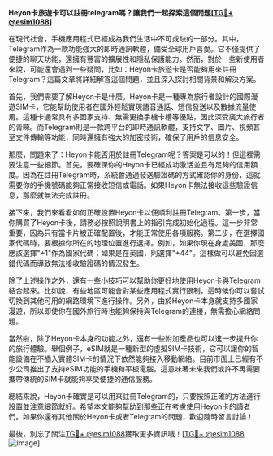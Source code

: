 **Heyon卡旅遊卡可以註冊telegram嗎？讓我們一起探索這個問題[[TG💪+ @esim1088](https://t.me/s/esim1088)]**

在現代社會，手機應用程式已經成為我們生活中不可或缺的一部分。其中，Telegram作為一款功能強大的即時通訊軟體，備受全球用戶喜愛。它不僅提供了便捷的聊天功能，還擁有豐富的擴展性和隱私保護能力。然而，對於一些新使用者來說，可能還會遇到一些疑問，比如：Heyon卡旅遊卡是否能夠用來註冊Telegram？這篇文章將詳細解答這個問題，並且深入探討相關背景和解決方案。

首先，我們需要了解Heyon卡是什麼。Heyon卡是一種專為旅行者設計的國際漫遊SIM卡，它能幫助使用者在國外輕鬆實現語音通話、短信發送以及數據流量使用。這種卡通常具有多國家支持、無需更換手機卡槽等優點，因此深受廣大旅行者的青睞。而Telegram則是一款跨平台的即時通訊軟體，支持文字、圖片、視頻甚至文件傳輸等功能，同時還擁有強大的加密技術，確保了用戶的信息安全。

那麼，問題來了：Heyon卡能否用於註冊Telegram呢？答案是可以的！但這裡需要注意一些細節。首先，要確保你的Heyon卡已經成功激活並且有足夠的信用額度。因為在註冊Telegram時，系統會通過發送驗證碼的方式確認你的身份，這就需要你的手機號碼能夠正常接收短信或電話。如果Heyon卡無法接收這些驗證信息，那麼就無法完成註冊。

接下來，我們來看看如何正確設置Heyon卡以便順利註冊Telegram。第一步，當你購買了Heyon卡後，請務必按照說明書上的指引完成初始化過程。這一步非常重要，因為只有當卡片被正確配置後，才能正常使用各項服務。第二步，在選擇國家代碼時，要根據你所在的地理位置進行選擇。例如，如果你現在身處美國，那麼應該選擇"+1"作為國家代碼；如果是在英國，則選擇"+44"。這樣做可以避免因選錯代碼而導致無法接收驗證碼的情況發生。

除了上述操作之外，還有一些小技巧可以幫助你更好地使用Heyon卡與Telegram結合起來。比如說，有些地區可能會對某些應用程式實行限制，這時候你可以嘗試切換到其他可用的網路環境下進行操作。另外，由於Heyon卡本身就支持多國家漫遊，所以即使你在國外旅行時也能夠保持與Telegram的連接，無需擔心網絡問題。

當然啦，除了Heyon卡本身的功能之外，還有一些附加產品也可以進一步提升你的旅行體驗。舉個例子，eSIM就是一種新型的虛擬SIM卡技術，它可以讓你的智能設備在不插入實體SIM卡的情況下依然能夠接入移動網絡。目前市面上已經有不少公司推出了支持eSIM功能的手機和平板電腦，這意味著未來我們或許不再需要攜帶傳統的SIM卡就能夠享受便捷的通信服務。

總結來說，Heyon卡確實是可以用來註冊Telegram的，只要按照正確的方法進行設置並注意細節就好。希望本文能夠幫助到那些正在考慮使用Heyon卡的讀者們。如果你還有其他關於Heyon卡或者Telegram的問題，歡迎隨時留言討論！

最後，別忘了關注[TG💪+ @esim1088](https://t.me/s/esim1088)獲取更多資訊哦！[[TG💪+ @esim1088](https://t.me/s/esim1088) ![Image](https://i.postimg.cc/4NQfJmqS/Snipaste-2025-05-13-00-14-12.png)]